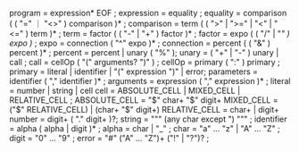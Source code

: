 program        = expression* EOF ;
expression     = equality ;
equality       = comparison ( ( "=" ｜ "<>" ) comparison )* ;
comparison     = term ( ( ">" | ">=" | "<" | "<=" ) term )* ;
term           = factor ( ( "-" | "+" ) factor )* ;
factor         = expo ( ( "/" | "*" ) expo )* ;
expo           = connection ( "^"  expo )* ;
connection     = percent ( ( "&" ) percent )* ;
percent        = percent | unary ( "%" );
unary          = ( "+" | "-" ) unary | call ;
call           = cellOp ( "(" arguments? ")" ) ;
cellOp         = primary ( ":" ) primary ;
primary        = literal | identifier | "(" expression ")" | error;
parameters     = identifier ( "," identifier )* ;
arguments      = expression ( "," expression )* ;
literal        = number | string | cell
cell           = ABSOLUTE_CELL | MIXED_CELL | RELATIVE_CELL ;
ABSOLUTE_CELL  = "$" char+ "$" digit+
MIXED_CELL     = ("$" RELATIVE_CELL) | (char+ "$" digit+) 
RELATIVE_CELL  = char+ | digit+   
number         = digit+ ( "." digit+ )?;
string         = """ (any char except ") """ ;
identifier     = alpha ( alpha | digit )* ;
alpha          = char | "_" ;
char           = "a" ... "z" | "A" ... "Z" ;
digit          = "0" ... "9" ;
error          = "#" ("A" ... "Z")+ ("!" | "?")? ;

